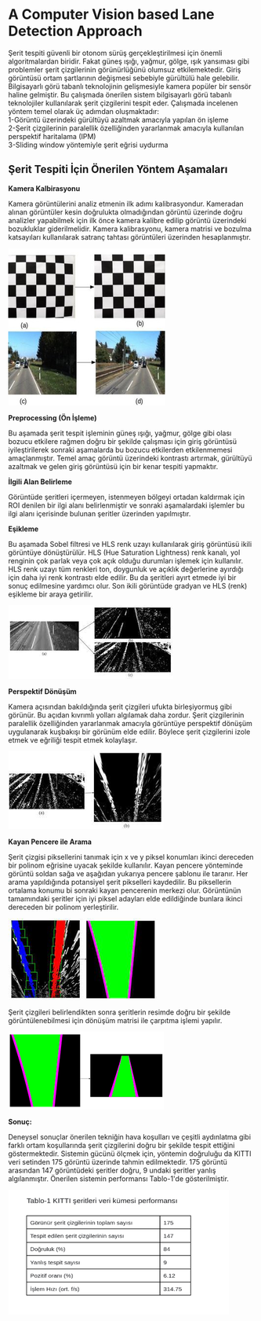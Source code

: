 # A Computer Vision based Lane Detection Approach
Şerit tespiti güvenli bir otonom sürüş gerçekleştirilmesi için önemli algoritmalardan biridir. Fakat güneş ışığı, yağmur, gölge, ışık yansıması gibi problemler şerit çizgilerinin görünürlüğünü olumsuz etkilemektedir. Giriş görüntüsü ortam şartlarının değişmesi sebebiyle gürültülü hale gelebilir. 
Bilgisayarlı görü tabanlı teknolojinin gelişmesiyle kamera popüler bir sensör haline gelmiştir. Bu çalışmada önerilen sistem  bilgisayarlı görü tabanlı teknolojiler kullanılarak şerit çizgilerini tespit eder. Çalışmada incelenen yöntem temel olarak üç adımdan oluşmaktadır:<br/>
1-Görüntü  üzerindeki gürültüyü azaltmak amacıyla yapılan ön işleme <br/>
2-Şerit çizgilerinin paralellik özelliğinden yararlanmak amacıyla kullanılan perspektif haritalama (IPM)<br/>
3-Sliding window yöntemiyle şerit eğrisi uydurma<br/>


## Şerit Tespiti İçin Önerilen Yöntem  Aşamaları <br/>

**Kamera Kalbirasyonu** 

Kamera görüntülerini analiz etmenin ilk adımı kalibrasyondur. Kameradan alınan görüntüler kesin doğrulukta olmadığından görüntü üzerinde doğru analizler yapabilmek için ilk önce kamera kalibre edilip görüntü üzerindeki bozukluklar giderilmelidir. Kamera kalibrasyonu, kamera matrisi ve bozulma katsayıları kullanılarak satranç tahtası görüntüleri üzerinden hesaplanmıştır.

![](images/lane5.jpg)<br/>

**Preprocessing (Ön İşleme)** 

Bu aşamada şerit tespit işleminin güneş ışığı, yağmur, gölge gibi olası bozucu etkilere rağmen doğru bir şekilde çalışması için giriş görüntüsü iyileştirilerek sonraki aşamalarda bu bozucu etkilerden etkilenmemesi amaçlanmıştır. Temel amaç görüntü üzerindeki kontrastı artırmak, gürültüyü azaltmak ve gelen giriş görüntüsü için bir kenar tespiti yapmaktır.

**İlgili Alan Belirleme** 

Görüntüde şeritleri içermeyen, istenmeyen bölgeyi ortadan kaldırmak için ROI denilen bir ilgi alanı belirlenmiştir ve sonraki aşamalardaki işlemler bu ilgi alanı içerisinde bulunan şeritler üzerinden yapılmıştır.

**Eşikleme**

Bu aşamada Sobel filtresi ve HLS renk uzayı kullanılarak giriş görüntüsü ikili görüntüye dönüştürülür. HLS (Hue Saturation Lightness) renk kanalı, yol renginin çok parlak veya çok açık olduğu durumları işlemek için kullanılır. HLS renk uzayı tüm renkleri ton, doygunluk ve açıklık değerlerine ayırdığı için daha iyi renk kontrastı elde edilir. Bu da şeritleri ayırt etmede iyi bir sonuç edilmesine yardımcı olur.
Son ikili görüntüde gradyan ve HLS (renk) eşikleme bir araya getirilir.

![](images/lane3.jpeg)<br/>

**Perspektif Dönüşüm**

Kamera açısından bakıldığında şerit çizgileri ufukta birleşiyormuş gibi görünür. Bu açıdan kıvrımlı yolları algılamak daha zordur. Şerit çizgilerinin paralellik özelliğinden yararlanmak amacıyla görüntüye perspektif dönüşüm uygulanarak kuşbakışı bir görünüm elde edilir. Böylece şerit çizgilerini izole etmek ve eğriliği tespit etmek kolaylaşır.

![](images/lane4.jpeg)<br/>


**Kayan Pencere ile Arama**

Şerit çizgisi piksellerini tanımak için x ve y piksel konumları ikinci dereceden bir polinom eğrisine uyacak şekilde kullanılır. Kayan pencere yönteminde görüntü soldan sağa ve aşağıdan yukarıya pencere şablonu ile taranır. Her arama yapıldığında potansiyel şerit pikselleri kaydedilir. Bu piksellerin ortalama konumu bi sonraki kayan pencerenin merkezi olur. Görüntünün tamamındaki şeritler için iyi piksel adayları elde edildiğinde bunlara ikinci dereceden bir polinom yerleştirilir.<br/>

![](images/lane2.jpeg)<br/>

Şerit çizgileri belirlendikten sonra şeritlerin resimde doğru bir şekilde görüntülenebilmesi için dönüşüm matrisi ile çarpıtma işlemi yapılır.<br/>

![](images/lane6.png)<br/>

**Sonuç:**

Deneysel sonuçlar önerilen tekniğin hava koşulları ve çeşitli aydınlatma gibi farklı ortam koşullarında şerit çizgilerini doğru bir şekilde tespit ettiğini göstermektedir.
Sistemin gücünü ölçmek için, yöntemin doğruluğu da KITTI veri setinden 175 görüntü üzerinde tahmin edilmektedir. 175 görüntü arasından 147 görüntüdeki şeritler doğru, 9 undaki şeritler yanlış algılanmıştır. Önerilen sistemin performansı Tablo-1'de gösterilmiştir.<br/>

<img src="images/table.png" width="450" height="254">
